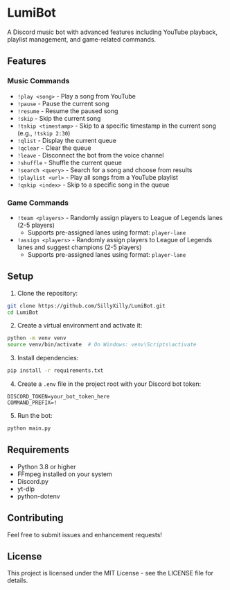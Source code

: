 # LumiBot

A Discord music bot with advanced features including YouTube playback, playlist management, and game-related commands.

## Features

### Music Commands
- `!play <song>` - Play a song from YouTube
- `!pause` - Pause the current song
- `!resume` - Resume the paused song
- `!skip` - Skip the current song
- `!tskip <timestamp>` - Skip to a specific timestamp in the current song (e.g., `!tskip 2:30`)
- `!qlist` - Display the current queue
- `!qclear` - Clear the queue
- `!leave` - Disconnect the bot from the voice channel
- `!shuffle` - Shuffle the current queue
- `!search <query>` - Search for a song and choose from results
- `!playlist <url>` - Play all songs from a YouTube playlist
- `!qskip <index>` - Skip to a specific song in the queue

### Game Commands
- `!team <players>` - Randomly assign players to League of Legends lanes (2-5 players)
  - Supports pre-assigned lanes using format: `player-lane`
- `!assign <players>` - Randomly assign players to League of Legends lanes and suggest champions (2-5 players)
  - Supports pre-assigned lanes using format: `player-lane`

## Setup

1. Clone the repository:
```bash
git clone https://github.com/SillyXilly/LumiBot.git
cd LumiBot
```

2. Create a virtual environment and activate it:
```bash
python -m venv venv
source venv/bin/activate  # On Windows: venv\Scripts\activate
```

3. Install dependencies:
```bash
pip install -r requirements.txt
```

4. Create a `.env` file in the project root with your Discord bot token:
```
DISCORD_TOKEN=your_bot_token_here
COMMAND_PREFIX=!
```

5. Run the bot:
```bash
python main.py
```

## Requirements
- Python 3.8 or higher
- FFmpeg installed on your system
- Discord.py
- yt-dlp
- python-dotenv

## Contributing
Feel free to submit issues and enhancement requests!

## License
This project is licensed under the MIT License - see the LICENSE file for details. 